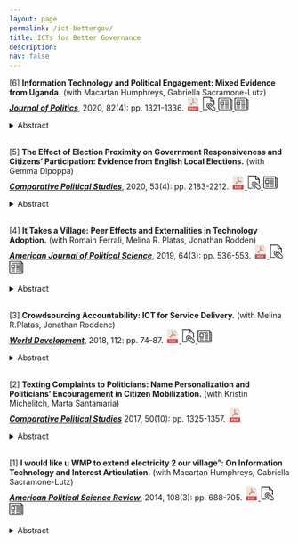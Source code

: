 ```yaml
---
layout: page
permalink: /ict-bettergov/
title: ICTs for Better Governance
description: 
nav: false
---
```




<!---2020 Paper #1--->
[6] **Information Technology and Political Engagement: Mixed Evidence from Uganda.** (with Macartan Humphreys, Gabriella Sacramone-Lutz)   
[***Journal of Politics***](https://www.journals.uchicago.edu/doi/10.1086/708339), 2020, 82(4): pp. 1321-1336.
<a href="https://web.sas.upenn.edu/ggros/files/2020/07/GHS_JoP_2020.pdf">
  <img alt="download" src="/assets/img/pdf.png" alt="drawing" width="25"/>
</a>
<a href="https://web.sas.upenn.edu/ggros/files/2019/05/GHS_OnlineAppendix.pdf">
  <img alt="appendix" src="/assets/img/appendix.png" alt="drawing" width="25"/>
</a>
<a href="https://dataverse.harvard.edu/dataset.xhtml?persistentId=doi:10.7910/DVN/GBR02C">
  <img alt="replication" src="/assets/img/newspaper.png" alt="drawing" width="25"/>
</a>
<a href="https://egap.org/resource/brief-49-information-technology-and-political-engagement-in-uganda/">
  <img alt="policybrief" src="/assets/img/newspaper.png" alt="drawing" width="25"/>
</a>
<details>
  <summary>Abstract</summary>
This study integrates three related field experiments to learn about how information communications technology (ICT) innovations can affect who communicates with politicians. We implemented a nationwide experiment in Uganda following a smaller-scale framed field experiment that suggested that ICTs can lead to significant “flattening”: marginalized populations used short message service (SMS) based communication at relatively higher rates compared to existing political communication channels. We find no evidence for these effects in the national experiment. Instead, participation rates are extremely low, and marginalized populations engage at especially low rates. We examine possible reasons for these differences between the more controlled and the scaled-up experiments. The evidence suggests that even when citizens have issues they want to raise, technological fixes to communication deficits can be easily undercut by structural weaknesses in political systems.
</details>

<br />



[5] **The Effect of Election Proximity on Government Responsiveness and Citizens’ Participation: Evidence from English Local Elections.** (with Gemma Dipoppa)   
[***Comparative Political Studies***](https://journals.sagepub.com/eprint/GV3U7V9SCKVJJJJNZBHP/full), 2020, 53(4): pp. 2183-2212.
<a href="https://web.sas.upenn.edu/ggros/files/2020/05/Dipoppa_Grossman_CPS_2020.pdf">
  <img alt="download" src="/assets/img/pdf.png" alt="drawing" width="25"/>
</a>
<a href="https://journals.sagepub.com/doi/suppl/10.1177/0010414020912290/suppl_file/DG_SI.pdf">
  <img alt="appendix" src="/assets/img/appendix.png" alt="drawing" width="25"/>
</a>
<a href="https://dataverse.harvard.edu/dataset.xhtml?persistentId=doi:10.7910/DVN/YDAS7N">
  <img alt="replication" src="/assets/img/newspaper.png" alt="drawing" width="25"/>
</a>
<details>
  <summary>Abstract</summary>
Does political engagement depend on government responsiveness? Identifying the drivers of political action is challenging because it requires disentangling instrumental from expressive motives for engagement and because government responsiveness is likely endogenous. We overcome the first challenge by studying citizens’ reporting of street-problems—a form of participation arguably driven by instrumental considerations. We overcome the second challenge by taking advantage of variation in local elections timing in England’s district authorities. We report three key results. First, local governments address requests faster in the months leading to elections. Second, street-problem reporting increases in (pre)electoral periods. Third, the increase in requests sent in preelection periods is driven by districts in which government responsiveness is higher. These findings show that, individuals consider expected benefits when choosing to undertake at least some instrumental forms of participation. Our results also underscore the importance of temporal factors that increase the perceived benefits of one’s political engagement.
</details>

<br />



[4] **It Takes a Village: Peer Effects and Externalities in Technology Adoption.** (with Romain Ferrali, Melina R. Platas, Jonathan Rodden)   
[***American Journal of Political Science***](https://onlinelibrary.wiley.com/doi/full/10.1111/ajps.12471?campaign=wolearlyview), 2019, 64(3): pp. 536-553.
<a href="https://web.sas.upenn.edu/ggros/files/2019/10/FGPR_AJPS_2019.pdf">
  <img alt="download" src="/assets/img/pdf.png" alt="drawing" width="25"/>
</a>
<a href="https://web.sas.upenn.edu/ggros/files/2019/10/FGPR_AJPS_SI.pdf">
  <img alt="appendix" src="/assets/img/appendix.png" alt="drawing" width="25"/>
</a>
<a href="https://dataverse.harvard.edu/dataset.xhtml?persistentId=doi:10.7910/DVN/NOYBCQ">
  <img alt="replication" src="/assets/img/newspaper.png" alt="drawing" width="25"/>
</a>
<details>
  <summary>Abstract</summary>
Do social networks matter for the adoption of new forms of political participation? We develop a formal model showing that the quality of communication that takes place in social networks is central to understanding whether a community will adopt forms of political participation where benefits are uncertain and where there are positive externalities associated with participation. Early adopters may exaggerate benefits, leading others to discount information about the technology's value. Thus, peer effects are likely to emerge only when informal institutions support truthful communication. We collect social network data for 16 Ugandan villages where an innovative mobile-based reporting platform was introduced. Consistent with our model, we find variation across villages in the extent of peer effects on technology adoption, as well as evidence supporting additional observable implications. Impediments to social diffusion may help explain the varied uptake of new and increasingly common political communication technologies around the world.
</details>

<br />

[3] **Crowdsourcing Accountability: ICT for Service Delivery.** (with Melina R.Platas, Jonathan Roddenc)   
[***World Development***](https://www.sciencedirect.com/science/article/pii/S0305750X18302286), 2018, 112: pp. 74-87.
<a href="https://web.sas.upenn.edu/ggros/files/2016/09/GPR_WorldDevelopmwnt_2018-2cq65ir.pdf">
  <img alt="download" src="/assets/img/pdf.png" alt="drawing" width="25"/>
</a>
<a href="https://web.sas.upenn.edu/ggros/files/2016/09/GPR_SI-17f4zpp.pdf">
  <img alt="appendix" src="/assets/img/appendix.png" alt="drawing" width="25"/>
</a>
<a href="https://dataverse.harvard.edu/dataset.xhtml?persistentId=doi:10.7910/DVN/FFBNBU">
  <img alt="replication" src="/assets/img/newspaper.png" alt="drawing" width="25"/>
</a>
<details>
  <summary>Abstract</summary>
We examine the effect on service delivery outcomes of a new information communication technology (ICT) platform that allows citizens to send free and anonymous messages to local government officials, thus reducing the cost and increasing the efficiency of communication about public services. In particular, we use a field experiment to assess the extent to which the introduction of this ICT platform improved monitoring by the district, effort by service providers, and inputs at service points in health, education and water in Arua District, Uganda. We find suggestive evidence of a short-term improvement in some education services, but these effects deteriorate by year two of the program, and we find little or no evidence of an effect on health and water services at any period. Despite relatively high levels of system uptake, enthusiasm of district officials, and anecdotal success stories, we find that relatively few messages from citizens provided specific, actionable information about service provision within the purview and resource constraints of district officials, and users were often discouraged by officials’ responses. Our findings suggest that for crowd-sourced ICT programs to move from isolated success stories to long-term accountability enhancement, the quality and specific content of reports and responses provided by users and officials is centrally important.
</details>

<br />


[2] **Texting Complaints to Politicians: Name Personalization and Politicians’ Encouragement in Citizen Mobilization.** (with Kristin Michelitch, Marta Santamaria)   
[***Comparative Political Studies***](https://journals.sagepub.com/doi/abs/10.1177/0010414016666862) 2017, 50(10): pp. 1325-1357.
<a href="https://web.sas.upenn.edu/ggros/files/2016/09/GMS_CPS_2016-1p2x1ch.pdf">
  <img alt="download" src="/assets/img/pdf.png" alt="drawing" width="25"/>
</a>
<details>
  <summary>Abstract</summary>
Poor public service provision and government accountability is commonplace in low-income countries. Although mobile phone–based platforms have emerged to allow constituents to report service deficiencies to government officials, they have been plagued by low citizen participation. We question whether low participation may root in low political efficacy to politically participate. In the context of a text message–reporting platform in Uganda, we investigate the impact of adding efficacy-boosting language to mobilization texts—(a) citizen name personalization and (b) politician encouragement—on citizens’ willingness to report service deficiencies to politicians via text messages. Both treatments, designed to increase internal and external efficacy, respectively, have a large, positive effect on participation. The results are driven by traditionally less internally efficacious constituents (females) and less externally efficacious constituents (those represented by opposition party members), respectively.
</details>


<br />




[1] **I would like u WMP to extend electricity 2 our village”: On Information Technology and Interest Articulation.** (with Macartan Humphreys, Gabriella Sacramone-Lutz)   
[***American Political Science Review***](https://www.cambridge.org/core/journals/american-political-science-review/article/abs/i-wld-like-u-wmp-to-extend-electricity-2-our-village-on-information-technology-and-interest-articulation/2F7F012EED269B795DF642ECFC3830AC), 2014, 108(3): pp. 688-705.
<a href="https://web.sas.upenn.edu/ggros/files/2016/09/GHS_APSR_2014-2j227v1.pdf">
  <img alt="download" src="/assets/img/pdf.png" alt="drawing" width="25"/>
</a>
<a href="https://www.dropbox.com/s/h1dn8j1ug3pnbbi/20140903_Appendix.pdf?dl=0">
  <img alt="appendix" src="/assets/img/appendix.png" alt="drawing" width="25"/>
</a>
<a href="https://dataverse.harvard.edu/dataset.xhtml?persistentId=doi:10.7910/DVN/27192">
  <img alt="replication" src="/assets/img/newspaper.png" alt="drawing" width="25"/>
</a>
<details>
  <summary>Abstract</summary>
How does access to information communication technology (ICT) affect who gets heard and what gets communicated to politicians? On the one hand, ICT can lower communication costs for poorer constituents; on the other, technological channels may be used disproportionately more by the already well connected. To assess the flattening effects of ICTs, we presented a representative sample of constituents in Uganda with an opportunity to send a text message to their representatives at one of three randomly assigned prices. Critically, and contrary to concerns that technological innovations benefit the privileged, we find evidence that ICT can lead to significant flattening: a greater share of marginalized populations use this channel compared to existing political communication channels. Price plays a more complex role. Subsidizing the full cost of messaging increases uptake by over 40%. Surprisingly however, subsidy-induced increases in uptake do not yield further flattening since free channels are not used at higher rates by more marginalized constituents.
</details>
